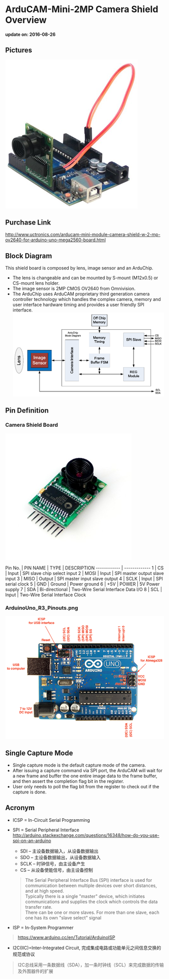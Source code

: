 # ArduCAM-Mini-2MP Camera Shield Overview

#### update on: 2016-08-26

## Pictures
![asdas](assets/arduino_mini_2mp_2.png)

## Purchase Link
http://www.uctronics.com/arducam-mini-module-camera-shield-w-2-mp-ov2640-for-arduino-uno-mega2560-board.html

## Block Diagram
This shield board is composed by lens, image sensor and an ArduChip.  
* The lens is changeable and can be mounted by S-mount (M12x0.5) or CS-mount lens holder.
* The image sensor is 2MP CMOS OV2640 from Omnivision.
* The ArduChip uses ArduCAM proprietary third generation camera controller technology which
handles the complex camera, memory and user interface hardware timing and provides a user
friendly SPI interface.
![asdas](assets/block_diagram.png)

## Pin Definition
### Camera Shield Board
![asdas](assets/arduino_mini_2mp_1.jpg)

Pin No. | PIN NAME | TYPE | DESCRIPTION
------------ | -------------
1 | CS | Input | SPI slave chip select input
2 | MOSI | Input | SPI master output slave input
3 | MISO | Output | SPI master input slave output
4 | SCLK | Input | SPI serial clock
5 | GND | Ground | Power ground
6 | +5V | POWER | 5V Power supply
7 | SDA | Bi-directional | Two-Wire Serial Interface Data I/O
8 | SCL | Input | Two-Wire Serial Interface Clock

### ArduinoUno_R3_Pinouts.png
![arduino_UNO](assets/ArduinoUno_R3_Pinouts.png)


## Single Capture Mode
* Single capture mode is the default capture mode of the camera.   
* After issuing a capture command via SPI port, the ArduCAM will wait for a new frame and buffer the one entire image data to the frame buffer, and then assert the completion flag bit in the register.
* User only needs to poll the flag bit from the register to check out if the capture is done.


## Acronym
* ICSP = In-Circuit Serial Programming

* SPI = Serial Peripheral Interface  
http://arduino.stackexchange.com/questions/16348/how-do-you-use-spi-on-an-arduino
  * SDI – 主设备数据输入，从设备数据输出
  * SDO – 主设备数据输出，从设备数据输入
  * SCLK – 时钟信号，由主设备产生
  * CS – 从设备使能信号，由主设备控制  

  > The Serial Peripheral Interface Bus (SPI) interface is used for communication between multiple devices over short distances, and at high speed.  
  Typically there is a single "master" device, which initiates communications and supplies the clock which controls the data transfer rate.   
  There can be one or more slaves. For more than one slave, each one has its own "slave select" signal

* ISP = In-System Programmer
> https://www.arduino.cc/en/Tutorial/ArduinoISP  

* I2C(IIC)=Inter-Integrated Circuit, 完成集成电路或功能单元之间信息交换的规范或协议
> I2C总线采用一条数据线（SDA），加一条时钟线（SCL）来完成数据的传输及外围器件的扩展
